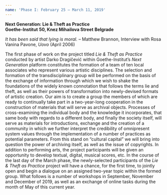 ```yaml
---
name: 'Phase I: February 25 – March 11, 2019'
---
```

**Next Generation: Lie & Theft as Practice** \
**Goethe-Institut** **50, Knez Mihailova Street** **Belgrade** 

_It has been said that lying is moral._ – Matthew Brannon, Interview with Rosa Vanina Pavone, _Uovo_ (April 2006) 

The first phase of work on the project titled _Lie & Theft as Practice_ conducted by artist Darko Dragičević within Goethe-Institut’s _Next Generation_ platform constitutes the formation of a team of ten local associates who represent various artistic disciplines. The selection and formation of the transdisciplinary group will be performed on the basis of the exchange of information through which we wish to shake the foundations of the widely known connotation that follows the terms lie and theft, as well as their powers of transformation into newly-devised formats of artistic creation. Our aim is to create a group the members of which are ready to continually take part in a two-year-long cooperation in the construction of materials that will serve as archival objects. Processes of cross-examining the individual body and the knowledge it incorporates, that same body with regards to a different body, and finally the society itself, will serve as materials for introductions, exchange and the creation of a community in which we further interpret the credibility of omnipresent system values through the implementation of a number of practices as potential parameters. From this stand on “cultural capital” we will bring into question the power of archiving itself, as well as the issue of copyrights. In addition to performing arts, the project participants will be given an opportunity to develop textual, digital, musical scores, etc. In the course of the last day of the March phase, the newly-selected participants of the _Lie & Theft as Practice_ project will have a chance, for the first time, to jointly open and begin a dialogue on an assigned two-year topic within the formed group. What follows is a number of workshops in September, November and December of 2019, as well as an exchange of online tasks during the month of May of this current year.
